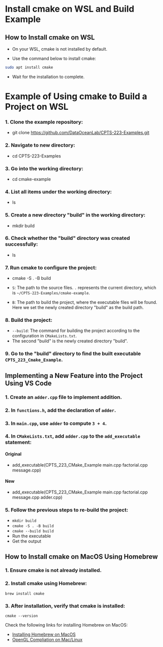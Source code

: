# Install cmake on WSL and Build Example

## How to Install cmake on WSL

- On your WSL, cmake is not installed by default.

- Use the command below to install cmake:
  
```sh
sudo apt install cmake
```

- Wait for the installation to complete.


# Example of Using cmake to Build a Project on WSL

### 1. **Clone the example repository:**

- git clone https://github.com/DataOceanLab/CPTS-223-Examples.git

### 2. **Navigate to new directory:**

- cd CPTS-223-Examples

### 3. **Go into the working directory:**
   
- cd cmake-example

### 4. **List all items under the working directory:**

- ls

### 5. **Create a new directory "build" in the working directory:**

- mkdir build

### 6. **Check whether the "build" directory was created successfully:**

- ls

### 7. **Run cmake to configure the project:**

- cmake -S . -B build

- `S`: The path to the source files. `.` represents the current directory, which is `~/CPTS-223-Examples/cmake-example`.
- `B`: The path to build the project, where the executable files will be found. Here we set the newly created directory "build" as the build path.

### 8. **Build the project:**

- `--build`: The command for building the project according to the configuration in `CMakeLists.txt`.
- The second "build" is the newly created directory "build".

### 9. **Go to the "build" directory to find the built executable `CPTS_223_Cmake_Example`.**


## Implementing a New Feature into the Project Using VS Code

### 1. Create an `adder.cpp` file to implement addition.

### 2. In `functions.h`, add the declaration of `adder`.

### 3. In `main.cpp`, use `adder` to compute `3 + 4`.

### 4. In `CMakeLists.txt`, add `adder.cpp` to the `add_executable` statement:

#### Original
- add_executable(CPTS_223_CMake_Example main.cpp factorial.cpp message.cpp)

#### New
- add_executable(CPTS_223_CMake_Example main.cpp factorial.cpp message.cpp adder.cpp)


### 5. Follow the previous steps to re-build the project:

- `mkdir build`
- `cmake -S . -B build`
- `cmake --build build`
- Run the executable
- Get the output

## How to Install cmake on MacOS Using Homebrew

### 1. Ensure cmake is not already installed.

### 2. Install cmake using Homebrew:

```
brew install cmake
```

### 3. After installation, verify that cmake is installed:

```
cmake --version
```

Check the following links for installing Homebrew on MacOS:
- [Installing Homebrew on MacOS](https://www.igeeksblog.com/how-to-install-homebrew-on-mac/)
- [OpenGL Compliation on Mac/Linux](https://cse.engineering.nyu.edu/cs653/OpenGLCompilationMacLinux8.pdf)










